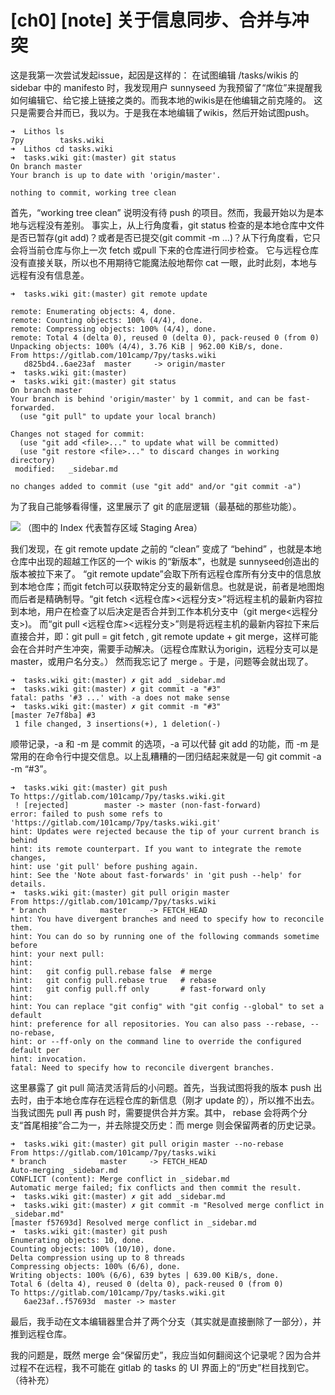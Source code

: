 # [ch0] [note] 关于信息同步、合并与冲突

这是我第一次尝试发起issue，起因是这样的：
在试图编辑 /tasks/wikis 的 sidebar 中的 manifesto 时，我发现用户 sunnyseed 为我预留了“席位”来提醒我如何编辑它、给它接上链接之类的。而我本地的wikis是在他编辑之前克隆的。
这只是需要合并而已，我以为。于是我在本地编辑了wikis，然后开始试图push。

```shell
➜  Lithos ls
7py        tasks.wiki
➜  Lithos cd tasks.wiki
➜  tasks.wiki git:(master) git status
On branch master
Your branch is up to date with 'origin/master'.

nothing to commit, working tree clean
```

首先，“working tree clean” 说明没有待 push 的项目。然而，我最开始以为是本地与远程没有差别。
事实上，从上行角度看，git status 检查的是本地仓库中文件是否已暂存(git add)？或者是否已提交(git commit -m …)？从下行角度看，它只会将当前仓库与你上一次 fetch 或pull 下来的仓库进行同步检查。
它与远程仓库没有直接关联，所以也不用期待它能魔法般地帮你 cat 一眼，此时此刻，本地与远程有没有信息差。

```shell
➜  tasks.wiki git:(master) git remote update

remote: Enumerating objects: 4, done.
remote: Counting objects: 100% (4/4), done.
remote: Compressing objects: 100% (4/4), done.
remote: Total 4 (delta 0), reused 0 (delta 0), pack-reused 0 (from 0)
Unpacking objects: 100% (4/4), 3.76 KiB | 962.00 KiB/s, done.
From https://gitlab.com/101camp/7py/tasks.wiki
   d825bd4..6ae23af  master     -> origin/master
➜  tasks.wiki git:(master) 
➜  tasks.wiki git:(master) git status       
On branch master
Your branch is behind 'origin/master' by 1 commit, and can be fast-forwarded.
  (use "git pull" to update your local branch)

Changes not staged for commit:
  (use "git add <file>..." to update what will be committed)
  (use "git restore <file>..." to discard changes in working directory)
 modified:   _sidebar.md

no changes added to commit (use "git add" and/or "git commit -a")
```

为了我自己能够看得懂，这里展示了 git 的底层逻辑（最基础的那些功能）。

![](%5Bch0%5D%20%5Bnote%5D%20%E5%85%B3%E4%BA%8E%E4%BF%A1%E6%81%AF%E5%90%8C%E6%AD%A5%E3%80%81%E5%90%88%E5%B9%B6%E4%B8%8E%E5%86%B2%E7%AA%81/8B86991E-5178-48A0-B037-7E71B735201D.jpg)
（图中的 Index 代表暂存区域 Staging Area）

我们发现，在 git remote update 之前的 “clean” 变成了 “behind” ，也就是本地仓库中出现的超越工作区的一个 wikis 的“新版本”，也就是 sunnyseed创造出的版本被拉下来了。
“git remote update”会取下所有远程仓库所有分支中的信息放到本地仓库；而git fetch可以获取特定分支的最新信息。也就是说，前者是地图炮而后者是精确制导。“git fetch <远程仓库><远程分支>”将远程主机的最新内容拉到本地，用户在检查了以后决定是否合并到工作本机分支中（git merge<远程分支>)。
而“git pull <远程仓库><远程分支>”则是将远程主机的最新内容拉下来后直接合并，即：git pull = git fetch , git remote update + git merge，这样可能会在合并时产生冲突，需要手动解决。（远程仓库默认为origin，远程分支可以是master，或用户名分支。）
然而我忘记了 merge 。于是，问题等会就出现了。

```shell
➜  tasks.wiki git:(master) ✗ git add _sidebar.md
➜  tasks.wiki git:(master) ✗ git commit -a "#3"
fatal: paths '#3 ...' with -a does not make sense
➜  tasks.wiki git:(master) ✗ git commit -m "#3"
[master 7e7f8ba] #3
 1 file changed, 3 insertions(+), 1 deletion(-)
```

顺带记录，-a 和 -m 是 commit 的选项，-a 可以代替 git add 的功能，而 -m 是常用的在命令行中提交信息。以上乱糟糟的一团归结起来就是一句 git commit -a -m “#3”。

```shell
➜  tasks.wiki git:(master) git push
To https://gitlab.com/101camp/7py/tasks.wiki.git
 ! [rejected]        master -> master (non-fast-forward)
error: failed to push some refs to 'https://gitlab.com/101camp/7py/tasks.wiki.git'
hint: Updates were rejected because the tip of your current branch is behind
hint: its remote counterpart. If you want to integrate the remote changes,
hint: use 'git pull' before pushing again.
hint: See the 'Note about fast-forwards' in 'git push --help' for details.
➜  tasks.wiki git:(master) git pull origin master
From https://gitlab.com/101camp/7py/tasks.wiki
* branch            master     -> FETCH_HEAD
hint: You have divergent branches and need to specify how to reconcile them.
hint: You can do so by running one of the following commands sometime before
hint: your next pull:
hint:
hint:   git config pull.rebase false  # merge
hint:   git config pull.rebase true   # rebase
hint:   git config pull.ff only       # fast-forward only
hint:
hint: You can replace "git config" with "git config --global" to set a default
hint: preference for all repositories. You can also pass --rebase, --no-rebase,
hint: or --ff-only on the command line to override the configured default per
hint: invocation.
fatal: Need to specify how to reconcile divergent branches.
```

这里暴露了 git pull 简洁灵活背后的小问题。首先，当我试图将我的版本 push 出去时，由于本地仓库存在远程仓库的新信息（刚才 update 的），所以推不出去。
当我试图先 pull 再 push 时，需要提供合并方案。其中， rebase 会将两个分支“首尾相接”合二为一，并去除提交历史：而 merge 则会保留两者的历史记录。

```shell
➜  tasks.wiki git:(master) git pull origin master --no-rebase
From https://gitlab.com/101camp/7py/tasks.wiki
* branch            master     -> FETCH_HEAD
Auto-merging _sidebar.md
CONFLICT (content): Merge conflict in _sidebar.md
Automatic merge failed; fix conflicts and then commit the result.
➜  tasks.wiki git:(master) ✗ git add _sidebar.md
➜  tasks.wiki git:(master) ✗ git commit -m "Resolved merge conflict in _sidebar.md"
[master f57693d] Resolved merge conflict in _sidebar.md
➜  tasks.wiki git:(master) git push
Enumerating objects: 10, done.
Counting objects: 100% (10/10), done.
Delta compression using up to 8 threads
Compressing objects: 100% (6/6), done.
Writing objects: 100% (6/6), 639 bytes | 639.00 KiB/s, done.
Total 6 (delta 4), reused 0 (delta 0), pack-reused 0 (from 0)
To https://gitlab.com/101camp/7py/tasks.wiki.git
   6ae23af..f57693d  master -> master
```

最后，我手动在文本编辑器里合并了两个分支（其实就是直接删除了一部分），并推到远程仓库。

我的问题是，既然 merge 会“保留历史”，我应当如何翻阅这个记录呢？因为合并过程不在远程，我不可能在 gitlab 的 tasks 的 UI 界面上的“历史”栏目找到它。
（待补充）